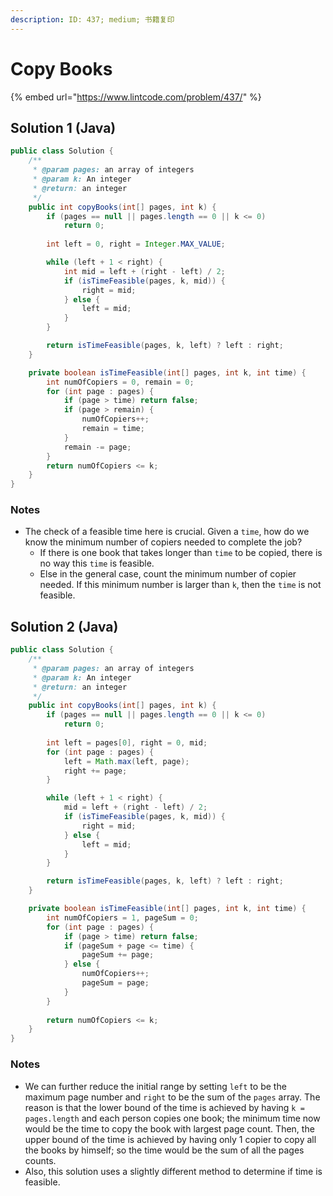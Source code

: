 ```yaml
---
description: ID: 437; medium; 书籍复印
---
```

# Copy Books

{% embed url="https://www.lintcode.com/problem/437/" %}

## Solution 1 (Java)

```java
public class Solution {
    /**
     * @param pages: an array of integers
     * @param k: An integer
     * @return: an integer
     */
    public int copyBooks(int[] pages, int k) {
        if (pages == null || pages.length == 0 || k <= 0)
            return 0;
        
        int left = 0, right = Integer.MAX_VALUE;

        while (left + 1 < right) {
            int mid = left + (right - left) / 2;
            if (isTimeFeasible(pages, k, mid)) {
                right = mid;
            } else {
                left = mid;
            }
        }

        return isTimeFeasible(pages, k, left) ? left : right;
    }

    private boolean isTimeFeasible(int[] pages, int k, int time) {
        int numOfCopiers = 0, remain = 0;
        for (int page : pages) {
            if (page > time) return false;
            if (page > remain) {
                numOfCopiers++;
                remain = time;
            }
            remain -= page;
        }
        return numOfCopiers <= k;
    }
}
```

### Notes

* The check of a feasible time here is crucial. Given a `time`, how do we know the minimum number of copiers needed to complete the job?
  * If there is one book that takes longer than `time` to be copied, there is no way this `time` is feasible.
  * Else in the general case, count the minimum number of copier needed. If this minimum number is larger than `k`, then the `time` is not feasible.

## Solution 2 (Java)

```java
public class Solution {
    /**
     * @param pages: an array of integers
     * @param k: An integer
     * @return: an integer
     */
    public int copyBooks(int[] pages, int k) {
        if (pages == null || pages.length == 0 || k <= 0)
            return 0;
        
        int left = pages[0], right = 0, mid;
        for (int page : pages) {
            left = Math.max(left, page);
            right += page;
        }

        while (left + 1 < right) {
            mid = left + (right - left) / 2;
            if (isTimeFeasible(pages, k, mid)) {
                right = mid;
            } else {
                left = mid;
            }
        }

        return isTimeFeasible(pages, k, left) ? left : right;
    }

    private boolean isTimeFeasible(int[] pages, int k, int time) {
        int numOfCopiers = 1, pageSum = 0;
        for (int page : pages) {
            if (page > time) return false;
            if (pageSum + page <= time) {
                pageSum += page;
            } else {
                numOfCopiers++;
                pageSum = page;
            }
        }
        
        return numOfCopiers <= k;
    }
}
```

### Notes

* We can further reduce the initial range by setting `left` to be the maximum page number and `right` to be the sum of the `pages` array. The reason is that the lower bound of the time is achieved by having `k = pages.length` and each person copies one book; the minimum time now would be the time to copy the book with largest page count. Then, the upper bound of the time is achieved by having only 1 copier to copy all the books by himself; so the time would be the sum of all the pages counts.
* Also, this solution uses a slightly different method to determine if time is feasible.
